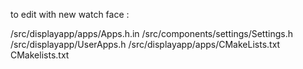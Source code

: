  to edit with new watch face :

/src/displayapp/apps/Apps.h.in
/src/components/settings/Settings.h
/src/displayapp/UserApps.h
/src/displayapp/apps/CMakeLists.txt
CMakelists.txt

